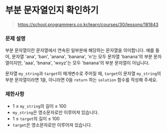 # 부분 문자열인지 확인하기

> https://school.programmers.co.kr/learn/courses/30/lessons/181843

### 문제 설명

부분 문자열이란 문자열에서 연속된 일부분에 해당하는 문자열을 의미합니다. 예를 들어, 문자열 'ana', 'ban', 'anana', 'banana', 'n'는 모두 문자열 'banana'의 부분 문자열이지만, 'aaa', 'bnana', 'wxyz'는 모두 'banana'의 부분 문자열이 아닙니다.

문자열 `my_string`과 `target`이 매개변수로 주어질 때, `target`이 문자열 `my_string`의 부분 문자열이라면 1을, 아니라면 0을 `return` 하는 `solution` 함수를 작성해 주세요.

### 제한사항

- 1 ≤ `my_string`의 길이 ≤ 100
- `my_string`은 영소문자로만 이루어져 있습니다.
- 1 ≤ `target`의 길이 ≤ 100
- `target`은 영소문자로만 이루어져 있습니다.
